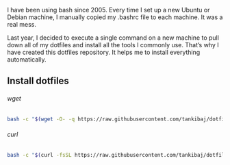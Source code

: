 I have been using bash since 2005. Every time I set up a new Ubuntu or Debian machine, I manually copied my .bashrc file to each machine. It was a real mess.

Last year, I decided to execute a single command on a new machine to pull down all of my dotfiles and install all the tools I commonly use. That’s why I have created this dotfiles repository. It helps me to install everything automatically.



## Install dotfiles

###### wget

```bash
bash -c "$(wget -O- -q https://raw.githubusercontent.com/tankibaj/dotfiles-ubuntu/main/install.sh)"
```

###### curl

```bash
bash -c "$(curl -fsSL https://raw.githubusercontent.com/tankibaj/dotfiles-ubuntu/main/install.sh)"
```

